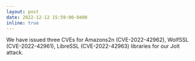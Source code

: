 ```yaml
---
layout: post
date: 2022-12-12 15:59:00-0400
inline: true
---
```


We have issued three CVEs for Amazons2n (CVE-2022-42962), WolfSSL (CVE-2022-42961), LibreSSL (CVE-2022-42963) libraries for our Jolt attack.
